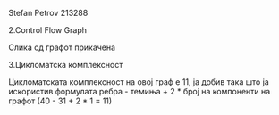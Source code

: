 Stefan Petrov 213288

2.Control Flow Graph

Слика од графот прикачена

3.Цикломатска комплексност

Цикломатската комплексност на овој граф е 11, ја добив така што ја искористив формулата ребра - темиња + 2 * број на компоненти на графот (40 - 31 + 2 * 1 = 11)



